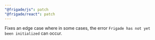```yaml
---
"@frigade/js": patch
"@frigade/react": patch
---
```


Fixes an edge case where in some cases, the error `Frigade has not yet been initialized` can occur.
